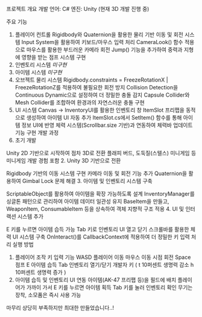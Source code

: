 프로젝트 개요
개발 언어: C#
엔진: Unity (현재 3D 개발 진행 중)


주요 기능
1. 플레이어 컨트롤
Rigidbody와 Quaternion을 활용한 물리 기반 이동 및 회전 시스템
Input System을 활용하여 키보드/마우스 입력 처리
CameraLook() 함수 적용으로 마우스를 활용한 부드러운 카메라 회전
Jump() 기능을 추가하여 중력과 지형에 영향을 받는 점프 시스템 구현
2. 인벤토리 시스템
*미구현*
3. 아이템 시스템
*미구현*
4. 오브젝트 물리 시스템
Rigidbody.constraints = FreezeRotationX | FreezeRotationZ를 적용하여 불필요한 회전 방지
Collision Detection을 Continuous Dynamic으로 설정하여 더 정밀한 충돌 감지
Capsule Collider와 Mesh Collider를 조합하여 환경과의 자연스러운 충돌 구현
5. UI 시스템
Canvas → InventoryUI를 활용한 인벤토리 창
ItemSlot 프리팹을 동적으로 생성하여 아이템 UI 자동 추가
ItemSlot.cs에서 SetItem() 함수를 통해 아이템 정보 UI에 반영
체력 시스템(Scrollbar.size 기반)과 연동하여 체력바 업데이트 기능 구현
개발 과정
1. 초기 개발

Unity 2D 기반으로 시작하여 점차 3D로 전환
플래피 버드, 도둑질(스텔스) 미니게임 등 미니게임 개발 경험 포함
2. Unity 3D 기반으로 전환

Rigidbody 기반의 이동 시스템 구현
카메라 이동 및 회전 기능 추가
Quaternion을 활용하여 Gimbal Lock 문제 해결
3. 아이템 및 인벤토리 시스템 구축

ScriptableObject를 활용하여 아이템을 확장 가능하도록 설계
InventoryManager를 싱글톤 패턴으로 관리하여 아이템 데이터 일관성 유지
BaseItem을 만들고, WeaponItem, ConsumableItem 등을 상속하여 객체 지향적 구조 적용
4. UI 및 인터랙션 시스템 추가

E 키를 누르면 아이템 습득 가능
Tab 키로 인벤토리 UI 열고 닫기
스크롤바를 활용한 체력 UI 시스템 구축
OnInteract()를 CallbackContext에 적용하여 더 정밀한 키 입력 처리
실행 방법
1. 플레이어 조작
키 입력	기능
WASD	플레이어 이동
마우스 이동	시점 회전
Space	점프
E	아이템 습득
Tab	인벤토리 열기/닫기
개발자 키 ( t 10퍼센트 생명력 감소 h 10퍼센트 생명력 증가 )
3. 아이템 습득 및 인벤토리 UI 연동
아이템(AK-47 프리팹 등)을 필드에 배치
플레이어가 가까이 가서 E 키를 누르면 아이템 획득
Tab 키를 눌러 인벤토리 확인
무기는 장착, 소모품은 즉시 사용 가능

마무리
상당히 부족하지만 최대한 만들었습니다..!

